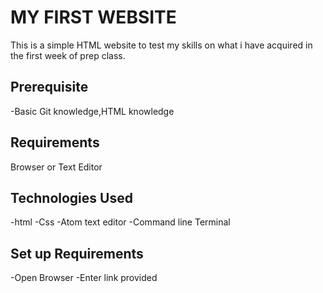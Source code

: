# MY FIRST WEBSITE

This is a simple HTML website to test my skills on what i have acquired in the first week of prep class.

## Prerequisite

-Basic Git knowledge,HTML knowledge

## Requirements

Browser or Text Editor

## Technologies Used

-html
-Css
-Atom text editor
-Command line Terminal

## Set up Requirements

-Open Browser
-Enter link provided
